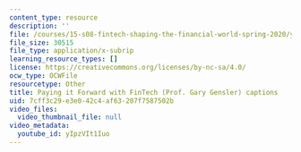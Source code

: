 ```yaml
---
content_type: resource
description: ''
file: /courses/15-s08-fintech-shaping-the-financial-world-spring-2020/yIpzVIt1Iuo_captions.webvtt
file_size: 30515
file_type: application/x-subrip
learning_resource_types: []
license: https://creativecommons.org/licenses/by-nc-sa/4.0/
ocw_type: OCWFile
resourcetype: Other
title: Paying it Forward with FinTech (Prof. Gary Gensler) captions
uid: 7cff3c29-e3e0-42c4-af63-207f7587502b
video_files:
  video_thumbnail_file: null
video_metadata:
  youtube_id: yIpzVIt1Iuo
---
```

